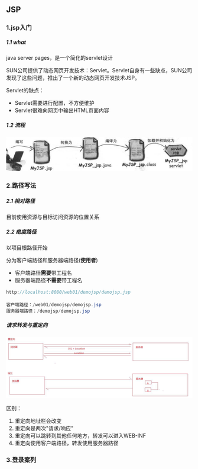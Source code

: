 ## JSP

### 1.jsp入门

##### 1.1 what

java server pages，是一个简化的servlet设计

SUN公司提供了动态网页开发技术：Servlet。Servlet自身有一些缺点，SUN公司发现了这些问题，推出了一个新的动态网页开发技术JSP。

Servlet的缺点：

- Servlet需要进行配置，不方便维护
- Servlet很难向网页中输出HTML页面内容

##### 1.2 流程

![1536546423594](../图片/1536546423594.png)



### 2.路径写法

##### 2.1 相对路径

目前使用资源与目标访问资源的位置关系

##### 2.2 绝度路径

以项目根路径开始

分为客户端路径和服务器端路径(**使用者**)

- 客户端路径**需要**带工程名
- 服务器端路径**不需要**带工程名

```java
http://localhost:8080/web01/demojsp/demojsp.jsp

客户端路径：/web01/demojsp/demojsp.jsp
服务器端路径：/demojsp/demojsp.jsp
```

##### 请求转发与重定向

![1536551038237](../图片/1536551038237.png)

区别：

1. 重定向地址栏会改变
2. 重定向是两次"请求/响应"
3. 重定向可以跳转到其他任何地方，转发可以进入WEB-INF
4. 重定向使用客户端路径，转发使用服务器路径

### 3.登录案列